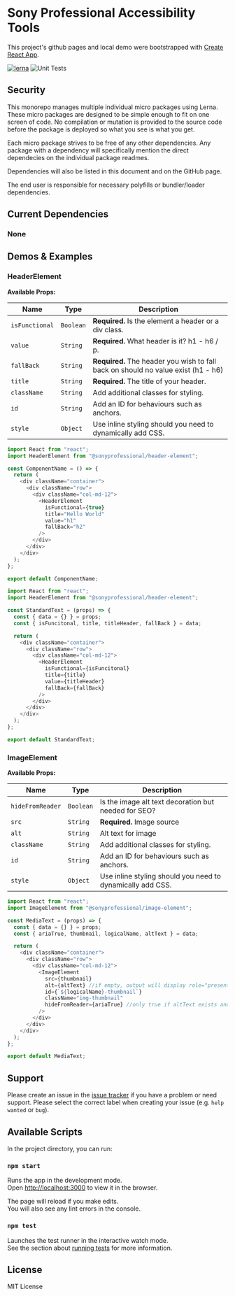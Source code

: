 # Sony Professional Accessibility Tools

This project's github pages and local demo were bootstrapped with [Create React App](https://github.com/facebook/create-react-app).

[![lerna](https://img.shields.io/badge/maintained%20with-lerna-cc00ff.svg)](https://lerna.js.org/) ![Unit Tests](https://github.com/PenguinOfWar/bagofholding/workflows/Unit%20Tests/badge.svg)

## Security

This monorepo manages multiple individual micro packages using Lerna. These micro packages are designed to be simple enough to fit on one screen of code. No compilation or mutation is provided to the source code before the package is deployed so what you see is what you get.

Each micro package strives to be free of any other dependencies. Any package with a dependency will specifically mention the direct dependecies on the individual package readmes.

Dependencies will also be listed in this document and on the GitHub page.

The end user is responsible for necessary polyfills or bundler/loader dependencies.

## Current Dependencies

### None

## Demos & Examples

### HeaderElement

**Available Props:**

| Name           | Type      | Description                                                                       |
| -------------- | --------- | --------------------------------------------------------------------------------- |
| `isFunctional` | `Boolean` | **Required.** Is the element a header or a div class.                             |
| `value`        | `String`  | **Required.** What header is it? h1 - h6 / p.                                     |
| `fallBack`     | `String`  | **Required.** The header you wish to fall back on should no value exist (h1 - h6) |
| `title`        | `String`  | **Required.** The title of your header.                                           |
| `className`    | `String`  | Add additional classes for styling.                                               |
| `id`           | `String`  | Add an ID for behaviours such as anchors.                                         |
| `style`        | `Object`  | Use inline styling should you need to dynamically add CSS.                        |

```js
import React from "react";
import HeaderElement from "@sonyprofessional/header-element";

const ComponentName = () => {
  return (
    <div className="container">
      <div className="row">
        <div className="col-md-12">
          <HeaderElement
            isFunctional={true}
            title="Hello World"
            value="h1"
            fallBack="h2"
          />
        </div>
      </div>
    </div>
  );
};

export default ComponentName;
```

```js
import React from "react";
import HeaderElement from "@sonyprofessional/header-element";

const StandardText = (props) => {
  const { data = {} } = props;
  const { isFuncitonal, title, titleHeader, fallBack } = data;

  return (
    <div className="container">
      <div className="row">
        <div className="col-md-12">
          <HeaderElement
            isFunctional={isFuncitonal}
            title={title}
            value={titleHeader}
            fallBack={fallBack}
          />
        </div>
      </div>
    </div>
  );
};

export default StandardText;
```

### ImageElement

**Available Props:**

| Name             | Type      | Description                                                |
| ---------------- | --------- | ---------------------------------------------------------- |
| `hideFromReader` | `Boolean` | Is the image alt text decoration but needed for SEO?       |
| `src`            | `String`  | **Required.** Image source                                 |
| `alt`            | `String`  | Alt text for image                                         |
| `className`      | `String`  | Add additional classes for styling.                        |
| `id`             | `String`  | Add an ID for behaviours such as anchors.                  |
| `style`          | `Object`  | Use inline styling should you need to dynamically add CSS. |

```js
import React from "react";
import ImageElement from "@sonyprofessional/image-element";

const MediaText = (props) => {
  const { data = {} } = props;
  const { ariaTrue, thumbnail, logicalName, altText } = data;

  return (
    <div className="container">
      <div className="row">
        <div className="col-md-12">
          <ImageElement
            src={thumbnail}
            alt={altText} //if empty, output will display role="presentation"
            id={`${logicalName}-thumbnail`}
            className="img-thumbnail"
            hideFromReader={ariaTrue} //only true if altText exists and bool toggled.
          />
        </div>
      </div>
    </div>
  );
};

export default MediaText;
```

## Support

Please create an issue in the [issue tracker](https://github.com/sonyprofessional/accessibility/issues) if you have a problem or need support. Please select the correct label when creating your issue (e.g. `help wanted` or `bug`).

## Available Scripts

In the project directory, you can run:

### `npm start`

Runs the app in the development mode.<br />
Open [http://localhost:3000](http://localhost:3000) to view it in the browser.

The page will reload if you make edits.<br />
You will also see any lint errors in the console.

### `npm test`

Launches the test runner in the interactive watch mode.<br />
See the section about [running tests](https://facebook.github.io/create-react-app/docs/running-tests) for more information.

## License

MIT License
